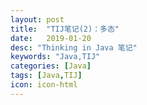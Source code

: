 ```yaml
---
layout: post
title:  "TIJ笔记(2)：多态"
date:   2019-01-20
desc: "Thinking in Java 笔记"
keywords: "Java,TIJ"
categories: [Java]
tags: [Java,TIJ]
icon: icon-html
---
```



